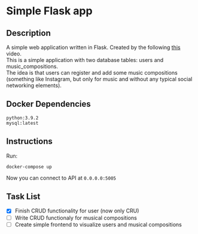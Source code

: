 # Simple Flask app
## Description
A simple web application written in Flask.
Created by the following [this](https://www.youtube.com/watch?v=LcZ9uJn8ffA) video.\
This is a simple application with two database tables: users and music_compositions.\
The idea is that users can register and add some music compositions (something like Instagram, but only for music and without any typical social networking elements).
## Docker Dependencies
```
python:3.9.2
mysql:latest
```
## Instructions
Run:
```
docker-compose up
```
Now you can connect to API at `0.0.0.0:5005`
## Task List
 - [x] Finish CRUD functionality for user (now only CRU)
 - [ ] Write CRUD functionaly for musical compositions
 - [ ] Create simple frontend to visualize users and musical compositions
